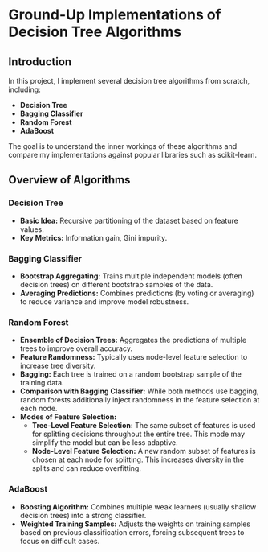 # Ground-Up Implementations of Decision Tree Algorithms

## Introduction
In this project, I implement several decision tree algorithms from scratch, including:
- **Decision Tree**
- **Bagging Classifier**
- **Random Forest**
- **AdaBoost**

The goal is to understand the inner workings of these algorithms and compare my implementations against popular libraries such as scikit-learn.

## Overview of Algorithms

### Decision Tree
- **Basic Idea:** Recursive partitioning of the dataset based on feature values.
- **Key Metrics:** Information gain, Gini impurity.

### Bagging Classifier
- **Bootstrap Aggregating:** Trains multiple independent models (often decision trees) on different bootstrap samples of the data.
- **Averaging Predictions:** Combines predictions (by voting or averaging) to reduce variance and improve model robustness.
  
### Random Forest
- **Ensemble of Decision Trees:** Aggregates the predictions of multiple trees to improve overall accuracy.
- **Feature Randomness:** Typically uses node-level feature selection to increase tree diversity.
- **Bagging:** Each tree is trained on a random bootstrap sample of the training data.
- **Comparison with Bagging Classifier:** While both methods use bagging, random forests additionally inject randomness in the feature selection at each node.
- **Modes of Feature Selection:**
  - **Tree-Level Feature Selection:** The same subset of features is used for splitting decisions throughout the entire tree. This mode may simplify the model but can be less adaptive.
  - **Node-Level Feature Selection:** A new random subset of features is chosen at each node for splitting. This increases diversity in the splits and can reduce overfitting.

### AdaBoost
- **Boosting Algorithm:** Combines multiple weak learners (usually shallow decision trees) into a strong classifier.
- **Weighted Training Samples:** Adjusts the weights on training samples based on previous classification errors, forcing subsequent trees to focus on difficult cases.







